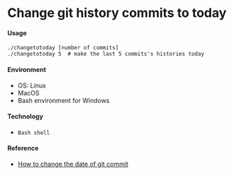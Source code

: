 # Change git history commits to today


#### Usage

```
./changetotoday [number of commits]
./changetotoday 5  # make the last 5 commits's histories today
```


#### Environment
- OS: Linux
- MacOS
- Bash environment for Windows


#### Technology

- `Bash shell`


#### Reference

- [How to change the date of git commit](https://codewithhugo.com/change-the-date-of-a-git-commit/)
